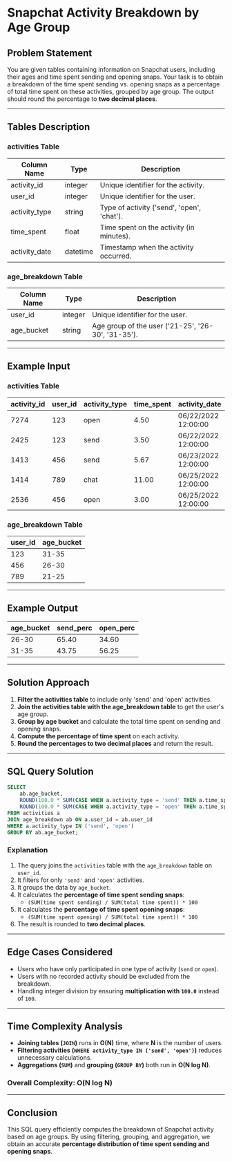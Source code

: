 # Snapchat Activity Breakdown by Age Group

## **Problem Statement**
You are given tables containing information on Snapchat users, including their ages and time spent sending and opening snaps. Your task is to obtain a breakdown of the time spent sending vs. opening snaps as a percentage of total time spent on these activities, grouped by age group. The output should round the percentage to **two decimal places**.

---

## **Tables Description**

### **activities Table**
| Column Name   | Type    | Description |
|--------------|--------|-------------|
| activity_id  | integer | Unique identifier for the activity. |
| user_id      | integer | Unique identifier for the user. |
| activity_type | string  | Type of activity ('send', 'open', 'chat'). |
| time_spent   | float   | Time spent on the activity (in minutes). |
| activity_date | datetime | Timestamp when the activity occurred. |

### **age_breakdown Table**
| Column Name   | Type    | Description |
|--------------|--------|-------------|
| user_id      | integer | Unique identifier for the user. |
| age_bucket   | string  | Age group of the user ('21-25', '26-30', '31-35'). |

---

## **Example Input**

### **activities Table**
| activity_id | user_id | activity_type | time_spent | activity_date |
|------------|--------|--------------|------------|---------------|
| 7274       | 123    | open         | 4.50       | 06/22/2022 12:00:00 |
| 2425       | 123    | send         | 3.50       | 06/22/2022 12:00:00 |
| 1413       | 456    | send         | 5.67       | 06/23/2022 12:00:00 |
| 1414       | 789    | chat         | 11.00      | 06/25/2022 12:00:00 |
| 2536       | 456    | open         | 3.00       | 06/25/2022 12:00:00 |

### **age_breakdown Table**
| user_id | age_bucket |
|--------|-----------|
| 123    | 31-35     |
| 456    | 26-30     |
| 789    | 21-25     |

---

## **Example Output**
| age_bucket | send_perc | open_perc |
|------------|----------|----------|
| 26-30     | 65.40    | 34.60    |
| 31-35     | 43.75    | 56.25    |

---

## **Solution Approach**
1. **Filter the activities table** to include only 'send' and 'open' activities.
2. **Join the activities table with the age_breakdown table** to get the user's age group.
3. **Group by age bucket** and calculate the total time spent on sending and opening snaps.
4. **Compute the percentage of time spent** on each activity.
5. **Round the percentages to two decimal places** and return the result.

---

## **SQL Query Solution**
```sql
SELECT 
    ab.age_bucket,
    ROUND(100.0 * SUM(CASE WHEN a.activity_type = 'send' THEN a.time_spent ELSE 0 END) / SUM(a.time_spent), 2) AS send_perc,
    ROUND(100.0 * SUM(CASE WHEN a.activity_type = 'open' THEN a.time_spent ELSE 0 END) / SUM(a.time_spent), 2) AS open_perc
FROM activities a
JOIN age_breakdown ab ON a.user_id = ab.user_id
WHERE a.activity_type IN ('send', 'open')
GROUP BY ab.age_bucket;
```

### **Explanation**
1. The query joins the `activities` table with the `age_breakdown` table on `user_id`.
2. It filters for only `'send'` and `'open'` activities.
3. It groups the data by `age_bucket`.
4. It calculates the **percentage of time spent sending snaps**:
   - `(SUM(time spent sending) / SUM(total time spent)) * 100`
5. It calculates the **percentage of time spent opening snaps**:
   - `(SUM(time spent opening) / SUM(total time spent)) * 100`
6. The result is rounded to **two decimal places**.

---

## **Edge Cases Considered**
- Users who have only participated in one type of activity (`send` or `open`).
- Users with no recorded activity should be excluded from the breakdown.
- Handling integer division by ensuring **multiplication with `100.0`** instead of `100`.

---

## **Time Complexity Analysis**
- **Joining tables (`JOIN`)** runs in **O(N)** time, where **N** is the number of users.
- **Filtering activities (`WHERE activity_type IN ('send', 'open')`)** reduces unnecessary calculations.
- **Aggregations (`SUM`)** and **grouping (`GROUP BY`)** both run in **O(N log N)**.

### **Overall Complexity: O(N log N)**

---

## **Conclusion**
This SQL query efficiently computes the breakdown of Snapchat activity based on age groups. By using filtering, grouping, and aggregation, we obtain an accurate **percentage distribution of time spent sending and opening snaps**.
